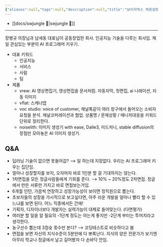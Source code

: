 ```yaml
---
{"aliases":null,"tags":null,"description":null,"title":"보이저엑스 채용설명회 {swjungle}","created":"2023-11-29T08:20:31","updated":"2023-11-29T08:28:30","dg-publish":true,"permalink":"/docs/보이저엑스 채용설명회 {swjungle}/","dgPassFrontmatter":true}
---
```


- [[docs/swjungle 🤖\|swjungle 🤖]]
___
장병규 의장님과 남세동 대표님이 공동창업한 회사. 인공지능 기술을 다루는 회사임. 제일 관심있는 부분이 AI 프로그래머 키우기.

- 대표 키워드
	- 인공지능
	- 서비스
	- 사람
	- 팀
- 제품
	- vrew: AI 영상편집기, 영상편집을 문서처럼. 자동자막, 컷편집, ai 나래이션, 자동 이미지
	- vflat: 스캐너앱
	- voc studio: voice of customer, 채널톡같이 여러 창구에서 들어오는 소비자 요청을 분석. 채널코퍼레이션과 협업. 상품명 / 문제상황 / 매니저대응을 키워드 단위로 정리한다.
	- noiselith: 이미지 생성기 with ease, Dalle3, 미드저니, stable diffusion의 장점만 모아놓은 AI 이미지 생성기.

## Q&A

- 딥러닝 기술이 없으면 못들어감? ⟶ 일 하는데 지장없다. 우리는 AI 프로그래머 키우는 집단임.
- 얼마나 성장할지를 보지, 오자마자 바로 1인분 할 걸 기대하지는 않는다.
- 1차면접을 모든 정글사람들에게 기회를 준다. ⟶ 10% ~ 20%정도 2차면접. 정글에서 만든 서류만 가지고 바로 면접보는거임.
- 6개월 인턴, 가끔씩 연장하고 성장가능성이 보이면 정직원으로 뽑는다.
- 초보자들의 성장을 가시적으로 보고싶다면, 아주 쉬운 개발을 얼마나 빨리 할 수 있느냐를 보면 된다. 어느 직종에서든 간에!
- 기획자, 디자이너보다 개발자는 실력가늠이 대체로 들어맞는다. (다면평가)
- 여러분 할 일을 알 필요의 -1단계 정도는 아는게 좋지만 -2단계 부터는 투머치라고 생각한다.
- 농구선수 뽑는데 3점슛 횟수만 본다? ⟶ 코딩테스트로 비슷하다고 봄
- 면접을 보면 자신의 지식수준이 5분만에 다 뽀록난다. 지식의 양은 전문가가 보기엔 아무리 학교나 정글에서 날고 길어봤자 다 손바닥 안임.
